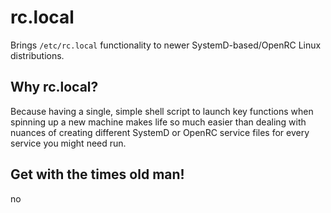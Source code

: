 # rc.local

Brings `/etc/rc.local` functionality to newer SystemD-based/OpenRC
Linux distributions.

## Why rc.local?

Because having a single, simple shell script to launch key functions
when spinning up a new machine makes life so much easier than dealing
with nuances of creating different SystemD or OpenRC service files for
every service you might need run.

## Get with the times old man!

no
